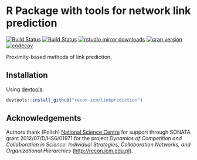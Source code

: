 # R Package with tools for network link prediction

[![Build Status](https://travis-ci.org/recon-icm/linkprediction.png?branch=master)](https://travis-ci.org/recon-icm/linkprediction)
[![Build Status](https://ci.appveyor.com/api/projects/status/y46iikfhmkfcs47l?svg=true)](https://ci.appveyor.com/project/mbojan/linkprediction-744d7)
[![rstudio mirror downloads](http://cranlogs.r-pkg.org/badges/linkprediction?color=2ED968)](http://cranlogs.r-pkg.org/)
[![cran version](http://www.r-pkg.org/badges/version/linkprediction)](https://cran.r-project.org/package=linkprediction)
[![codecov](https://codecov.io/gh/recon-icm/linkprediction/branch/master/graph/badge.svg)](https://codecov.io/gh/recon-icm/linkprediction)

Proximity-based methods of link prediction.



## Installation

Using [devtools](https://github.com/hadley/devtools):

```r
devtools::install_github("recon-icm/linkprediction")
```



## Acknowledgements

Authors thank (Polish) [National Science Centre](https://ncn.gov.pl) for
support through SONATA grant 2012/07/D/HS6/01971 for the project *Dynamics of
Competition and Collaboration  in Science: Individual Strategies, Collaboration
Networks, and Organizational Hierarchies* (http://recon.icm.edu.pl).
